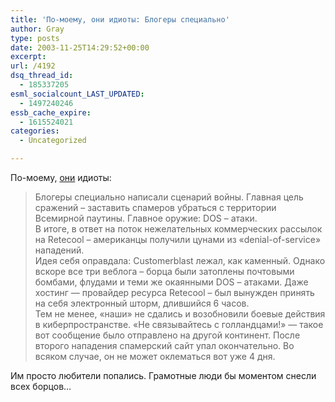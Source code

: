 ```yaml
---
title: 'По-моему, они идиоты: Блогеры специально'
author: Gray
type: posts
date: 2003-11-25T14:29:52+00:00
excerpt:
url: /4192
dsq_thread_id:
  - 185337205
esml_socialcount_LAST_UPDATED:
  - 1497240246
essb_cache_expire:
  - 1615524021
categories:
  - Uncategorized

---
```








По-моему, <a href="http://runet.ru/news/4185.html" target="_blank">они</a> идиоты:

> Блогеры специально написали сценарий войны. Главная цель сражений &#8211; заставить спамеров убраться с территории Всемирной паутины. Главное оружие: DOS &#8211; атаки.  
> В итоге, в ответ на поток нежелательных коммерческих рассылок на Retecool &#8211; американцы получили цунами из &laquo;denial-of-service&raquo; нападений.  
> Идея себя оправдала: Customerblast лежал, как каменный. Однако вскоре все три веблога &#8211; борца были затоплены почтовыми бомбами, флудами и теми же окаянными DOS &#8211; атаками. Даже хостинг &#8212; провайдер ресурса Retecool &#8211; был вынужден принять на себя электронный шторм, длившийся 6 часов.  
> Тем не менее, &laquo;наши&raquo; не сдались и возобновили боевые действия в киберпространстве. &laquo;Не связывайтесь с голландцами!&raquo; &#8212; такое вот сообщение было отправлено на другой континент. После второго нападения спамерский сайт упал окончательно. Во всяком случае, он не может оклематься вот уже 4 дня. 

Им просто любители попались. Грамотные люди бы моментом снесли всех борцов&#8230;
